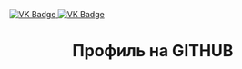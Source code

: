 <div id="badges" aling ="center">
  <a href="https://vk.com/shiiiiishxx">
    <img src = "https://img.shields.io/badge/VK-blue?style=for-the-badge&logo=VK&logoColor=white" alt="VK Badge"/>
  </a>

  <a href= "https://mail.google.com/mail/u/1/#inbox">
    <img src = "https://img.shields.io/badge/EMAIL-red?style=for-the-badge&logo=Gmail&logoColor=white" alt="VK Badge"/>
  </a>
</div>

<div id="viewprof" align="center" >
  <img src="https://github.com/ShashelovaM/?username=rompersstomper&style=flat-square&color=blue" alt=""/> 
</div>

<div id="heythere" align="center"> 
    <h1> Профиль на GITHUB </h1> 
</div>
